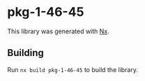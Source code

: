 # pkg-1-46-45

This library was generated with [Nx](https://nx.dev).

## Building

Run `nx build pkg-1-46-45` to build the library.
